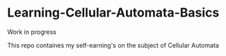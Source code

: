 # Learning-Cellular-Automata-Basics
Work in progress

This repo containes my self-earning's on the subject of Cellular Automata
